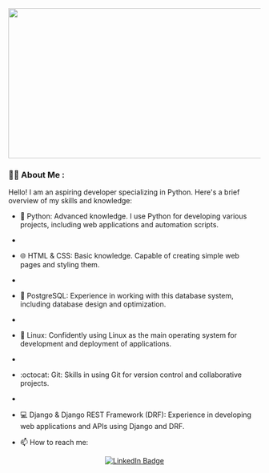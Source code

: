 <div align="center">
  <img src="https://media.giphy.com/media/dWesBcTLavkZuG35MI/giphy.gif" width="600" height="300"/>
</div>



### :man_technologist: About Me :
Hello! I am an aspiring developer specializing in Python. Here's a brief overview of my skills and knowledge:

- :snake: Python: Advanced knowledge. I use Python for developing various projects, including web applications and automation scripts.
- 
- :globe_with_meridians: HTML & CSS: Basic knowledge. Capable of creating simple web pages and styling them.
- 
- :elephant: PostgreSQL: Experience in working with this database system, including database design and optimization.
- 
- :penguin: Linux: Confidently using Linux as the main operating system for development and deployment of applications.
- 
- :octocat: Git: Skills in using Git for version control and collaborative projects.
- 
- :computer: Django & Django REST Framework (DRF): Experience in developing web applications and APIs using Django and DRF.

- :mailbox: How to reach me: 
<div id="badges" align="center">
 <a href="www.linkedin.com/in/aleksey-belov-2a6736295">
    <img src="https://img.shields.io/badge/LinkedIn-blue?style=for-the-badge&logo=linkedin&logoColor=white" alt="LinkedIn Badge"/>
  </a>
</div>
<!--
**exetch/exetch** is a ✨ _special_ ✨ repository because its `README.md` (this file) appears on your GitHub profile.

Here are some ideas to get you started:

- 🔭 I’m currently working on ...
- 🌱 I’m currently learning ...
- 👯 I’m looking to collaborate on ...
- 🤔 I’m looking for help with ...
- 💬 Ask me about ...
- 📫 How to reach me: ...
- 😄 Pronouns: ...
- ⚡ Fun fact: ...
-->
